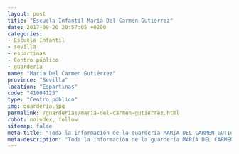 ```yaml
---
layout: post
title: "Escuela Infantil María Del Carmen Gutiérrez"
date: 2017-09-20 20:57:05 +0200
categories:
- Escuela Infantil
- sevilla
- espartinas
- Centro público
- guarderia
name: "María Del Carmen Gutiérrez"
province: "Sevilla"
location: "Espartinas"
code: "41004125"
type: "Centro público"
img: guarderia.jpg
permalink: /guarderias/maria-del-carmen-gutierrez.html
robot: noindex, follow
sitemap: false
meta-title: "Toda la información de la guardería MARíA DEL CARMEN GUTIéRREZ"
meta-description: "Toda la información de la guardería MARíA DEL CARMEN GUTIéRREZ"
---
```

